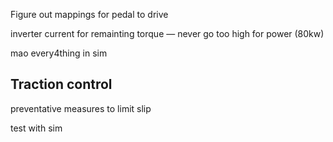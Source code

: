 
Figure out mappings for pedal to drive

inverter current for remainting torque — never go too high for power (80kw)


mao every4thing in sim

## Traction control

preventative measures to limit slip

test with sim